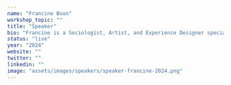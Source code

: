 ```yaml
---
name: "Francine Boon"
workshop_topic: ""
title: "Speaker"
bio: "Francine is a Sociologist, Artist, and Experience Designer specializing in making complex information accessible and practical. She uses her expertise to explore human behavior and what drives us. Over the past 4 years, she has researched how hormonal cycles affect productivity, creativity, and interactions. In her talk she takes you along the world of male and female hormonal cycles from a point of curiosity, offering practical tools to apply immediately. She addresses questions like the best times for meetings, presentations, or asking for raises, aiming to help us understand and optimize our differences."
status: "live"
year: "2024"
website: ""
twitter: ""
linkedin: ""
image: "assets/images/speakers/speaker-francine-2024.png"
---
```

